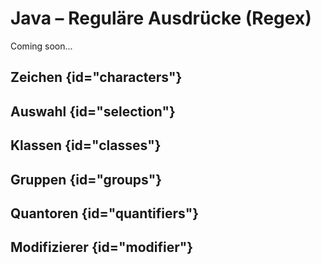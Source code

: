 # Java – Reguläre Ausdrücke (Regex)

<format color="%ComingSoonColor%">Coming soon...</format>

## Zeichen {id="characters"}
## Auswahl {id="selection"}
## Klassen {id="classes"}
## Gruppen {id="groups"}
## Quantoren {id="quantifiers"}
## Modifizierer {id="modifier"}
